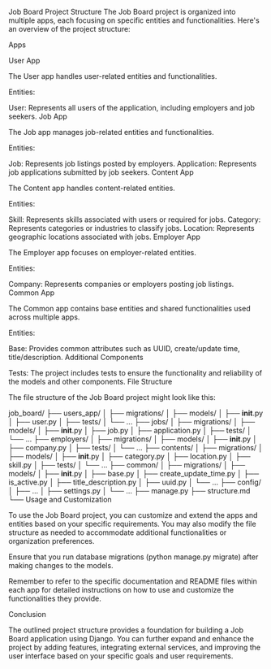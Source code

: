 Job Board Project Structure
The Job Board project is organized into multiple apps, each focusing on specific entities and functionalities. Here's an overview of the project structure:

Apps

User App

The User app handles user-related entities and functionalities.

Entities:

User: Represents all users of the application, including employers and job seekers.
Job App

The Job app manages job-related entities and functionalities.

Entities:

Job: Represents job listings posted by employers.
Application: Represents job applications submitted by job seekers.
Content App

The Content app handles content-related entities.

Entities:

Skill: Represents skills associated with users or required for jobs.
Category: Represents categories or industries to classify jobs.
Location: Represents geographic locations associated with jobs.
Employer App

The Employer app focuses on employer-related entities.

Entities:

Company: Represents companies or employers posting job listings.
Common App

The Common app contains base entities and shared functionalities used across multiple apps.

Entities:

Base: Provides common attributes such as UUID, create/update time, title/description.
Additional Components

Tests: The project includes tests to ensure the functionality and reliability of the models and other components.
File Structure

The file structure of the Job Board project might look like this:

job_board/
├── users_app/
│   ├── migrations/
│   ├── models/
│      ├── __init__.py
│      ├── user.py
│   ├── tests/
│   └── ...
├── jobs/
│   ├── migrations/
│   ├── models/
│       ├── __init__.py
│       ├── job.py
│       ├── application.py
│   ├── tests/
│   └── ...
├── employers/
│   ├── migrations/
│   ├── models/
│       ├── __init__.py
│       ├── company.py
│   ├── tests/
│   └── ...
├── contents/
│   ├── migrations/
│   ├── models/
│       ├── __init__.py
│       ├── category.py
│       ├── location.py
│       ├── skill.py
│   ├── tests/
│   └── ...
├── common/
│   ├── migrations/
│   ├── models/
│       ├── __init__.py
│       ├── base.py
│       ├── create_update_time.py
│       ├── is_active.py
│       ├── title_description.py
│       ├── uuid.py
│   └── ...
├── config/
│   ├── ...
│   ├── settings.py
│   └── ...
├── manage.py
├── structure.md
└──
Usage and Customization

To use the Job Board project, you can customize and extend the apps and entities based on your specific requirements. You may also modify the file structure as needed to accommodate additional functionalities or organization preferences.

Ensure that you run database migrations (python manage.py migrate) after making changes to the models.

Remember to refer to the specific documentation and README files within each app for detailed instructions on how to use and customize the functionalities they provide.

Conclusion

The outlined project structure provides a foundation for building a Job Board application using Django. You can further expand and enhance the project by adding features, integrating external services, and improving the user interface based on your specific goals and user requirements.
